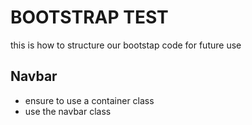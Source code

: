 # BOOTSTRAP TEST

this is how to structure our bootstap code for future use 

## Navbar

- ensure to use a container  class
- use the navbar class
